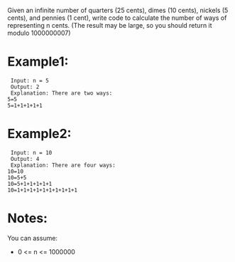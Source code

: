 ﻿﻿Given an infinite number of quarters (25 cents), dimes (10 cents), nickels (5 cents), and pennies (1 cent), write code to calculate the number of ways of representing n cents. (The result may be large, so you should return it modulo 1000000007)

# Example1:
```
 Input: n = 5
 Output: 2
 Explanation: There are two ways:
5=5
5=1+1+1+1+1
```
# Example2:
```
 Input: n = 10
 Output: 4
 Explanation: There are four ways:
10=10
10=5+5
10=5+1+1+1+1+1
10=1+1+1+1+1+1+1+1+1+1
```
# Notes:

You can assume:

- 0 <= n <= 1000000